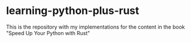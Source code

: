 # learning-python-plus-rust
This is the repository with my implementations for the content in the book "Speed Up Your Python with Rust"

